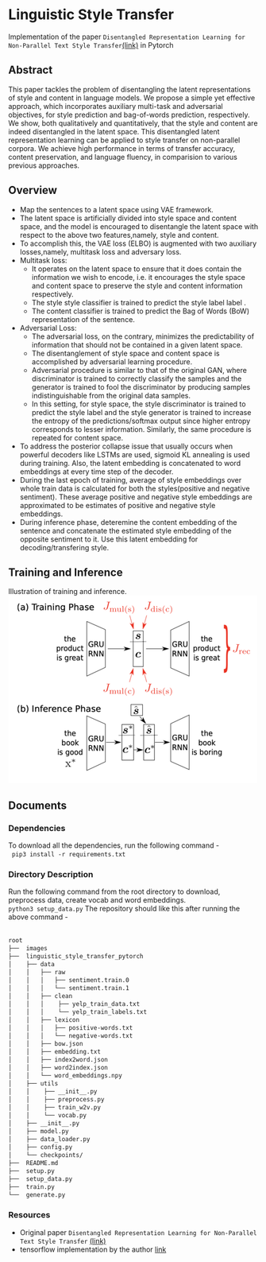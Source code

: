 # Linguistic Style Transfer 
Implementation of the paper `Disentangled Representation Learning for Non-Parallel Text Style Transfer`[(link)](https://www.aclweb.org/anthology/P19-1041.pdf) in Pytorch

## Abstract
  This paper tackles the problem of disentangling the latent representations of style and content in language models.
  We propose a simple yet effective approach, which incorporates auxiliary multi-task and adversarial objectives, for 
  style prediction and bag-of-words prediction, respectively. We show, both qualitatively and quantitatively, that the 
  style and content are indeed disentangled in the latent space. This disentangled latent representation learning can be                  applied to style transfer on non-parallel corpora. We achieve high performance in terms of transfer accuracy, content     preservation, and language fluency, in comparision to various previous approaches.

## Overview
 * Map the sentences to a latent space using VAE framework.
 * The latent space is artificially divided into style space and content space, and the model is encouraged to disentangle
    the latent space with respect to the above two features,namely, style and content.
 * To accomplish this, the VAE loss (ELBO) is augmented with two auxiliary losses,namely, multitask loss and adversary loss.
 * Multitask loss:
    * It operates on the latent space to ensure that it does contain the information we wish to encode,    i.e. it encourages    the style space and content space to preserve the style and content information respectively.
    * The style style classifier is trained to predict the style label label .
    * The content classifier is trained to predict the Bag of Words (BoW) representation of the sentence.
  * Adversarial Loss:
    * The adversarial loss, on the contrary, minimizes the predictability of information that should not be contained
      in a given latent space.
    * The disentanglement of style space and content space is accomplished by adversarial learning procedure.
    * Adversarial procedure is similar to that of the original GAN, where discriminator is trained to correctly classify 
      the samples and the generator is trained to fool the discriminator by producing samples indistinguishable from 
      the original data samples.
    * In this setting, for style space, the style discriminator is trained to predict the style label and the style generator
      is trained to increase the entropy of the predictions/softmax output since higher entropy corresponds to lesser
      information. Similarly, the same procedure is repeated for content space.
   * To address the posterior collapse issue that usually occurs when powerful decoders like LSTMs are used, sigmoid KL 
     annealing is used during training. Also, the latent embedding is concatenated to word embeddings at every time step of
     the decoder.
   * During the last epoch of training, average of style embeddings over whole train data is calculated for both the styles(positive and negative sentiment). These average positive and negative style embeddings are approximated to be 
     estimates of positive and negative style embeddings.
   * During inference phase, deteremine the content embedding of the sentence and concatenate the estimated style embedding
     of the opposite sentiment to it. Use this latent embedding for decoding/transfering style.
     
 ## Training and Inference
  Illustration of training and inference.    
  ![training_and_inference](images/resized_training_inference.png)
  
  ## Documents
  ### Dependencies
  To download all the dependencies, run the following command -    
  ` pip3 install -r requirements.txt`
  ### Directory Description
  Run the following command from the root directory to download, preprocess data, create vocab and word embeddings.    
  ` python3 setup_data.py `
  The repository should like this after running the above command -    
  <pre><code>
root
├──  images
├──  linguistic_style_transfer_pytorch
│    ├── data
│    │   ├── raw
│    │   │   ├── sentiment.train.0
│    │   │   └── sentiment.train.1
│    │   ├── clean
│    │   │    ├── yelp_train_data.txt
│    │   │    └── yelp_train_labels.txt
│    │   ├── lexicon
│    │   │   ├── positive-words.txt
│    │   │   └── negative-words.txt
│    │   ├── bow.json
│    │   ├── embedding.txt
│    │   ├── index2word.json
│    │   ├── word2index.json
│    │   └── word_embeddings.npy
│    ├── utils 
│    │    ├── __init__.py
│    │    ├── preprocess.py
│    │    ├── train_w2v.py
│    │    └── vocab.py
│    ├── __init__.py
│    ├── model.py
│    ├── data_loader.py
│    ├── config.py
│    └── checkpoints/
├──  README.md
├──  setup.py
├──  setup_data.py
├──  train.py
└──  generate.py
</code></pre>

### Resources
* Original paper `Disentangled Representation Learning for Non-Parallel Text Style Transfer` [(link)](https://www.aclweb.org/anthology/P19-1041.pdf)
* tensorflow implementation by the author [link](https://github.com/vineetjohn/linguistic-style-transfer)
